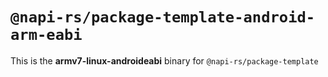 # `@napi-rs/package-template-android-arm-eabi`

This is the **armv7-linux-androideabi** binary for `@napi-rs/package-template`

